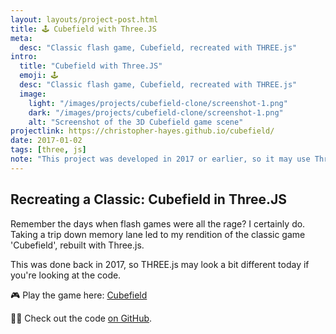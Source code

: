 ```yaml
---
layout: layouts/project-post.html
title: 🕹️ Cubefield with Three.JS
meta:
  desc: "Classic flash game, Cubefield, recreated with THREE.js"
intro:
  title: "Cubefield with Three.JS"
  emoji: 🕹️
  desc: "Classic flash game, Cubefield, recreated with THREE.js"
  image:
    light: "/images/projects/cubefield-clone/screenshot-1.png"
    dark: "/images/projects/cubefield-clone/screenshot-1.png"
    alt: "Screenshot of the 3D Cubefield game scene"
projectlink: https://christopher-hayes.github.io/cubefield/
date: 2017-01-02
tags: [three, js]
note: "This project was developed in 2017 or earlier, so it may use Three.js methods that have since been updated or deprecated."
---
```


## Recreating a Classic: Cubefield in Three.JS

Remember the days when flash games were all the rage? I certainly do. Taking a trip down memory lane led to my rendition of the classic game 'Cubefield', rebuilt with Three.js.

This was done back in 2017, so THREE.js may look a bit different today if you're looking at the code.

🎮 Play the game here: [Cubefield](https://christopher-hayes.github.io/cubefield/)

👨‍💻 Check out the code [on GitHub](https://github.com/Christopher-Hayes/cubefield).
